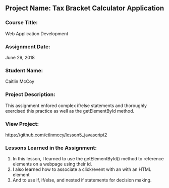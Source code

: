 ## Project Name:  Tax Bracket Calculator Application

### Course Title:
Web Application Development

### Assignment Date:  
June 29, 2018

### Student Name:  
Caitlin McCoy

### Project Description:
This assignment enfored complex if/else statements and thoroughly exercised this practice as well as the getElementById method. 

### View Project:
https://github.com/ctlnmccy/lesson5_javascript2

### Lessons Learned in the Assignment:
1. In this lesson, I learned to use the getElementById() method to reference elements on a webpage using their id.
2. I also learned how to associate a click/event with an with an HTML element 
3. And to use if, if/else, and nested if statements for decision making. 

